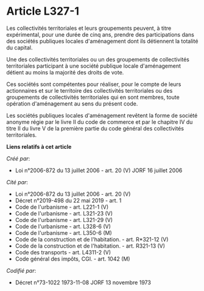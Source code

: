 # Article L327-1

Les collectivités territoriales et leurs groupements peuvent, à titre expérimental, pour une durée de cinq ans, prendre des
participations dans des sociétés publiques locales d'aménagement dont ils détiennent la totalité du capital.

Une des collectivités territoriales ou un des groupements de collectivités territoriales participant à une société publique
locale d'aménagement détient au moins la majorité des droits de vote.

Ces sociétés sont compétentes pour réaliser, pour le compte de leurs actionnaires et sur le territoire des collectivités
territoriales ou des groupements de collectivités territoriales qui en sont membres, toute opération d'aménagement au sens du
présent code.

Les sociétés publiques locales d'aménagement revêtent la forme de société anonyme régie par le livre II du code de commerce
et par le chapitre IV du titre II du livre V de la première partie du code général des collectivités territoriales.

**Liens relatifs à cet article**

_Créé par_:

  - Loi n°2006-872 du 13 juillet 2006 - art. 20 (V) JORF 16 juillet 2006

_Cité par_:

  - Loi n°2006-872 du 13 juillet 2006 - art. 20 (V)
  - Décret n°2019-498 du 22 mai 2019 - art. 1
  - Code de l'urbanisme - art. L221-1 (V)
  - Code de l'urbanisme - art. L321-23 (V)
  - Code de l'urbanisme - art. L321-29 (V)
  - Code de l'urbanisme - art. L328-6 (V)
  - Code de l'urbanisme - art. L350-6 (M)
  - Code de la construction et de l'habitation. - art. R*321-12 (V)
  - Code de la construction et de l'habitation. - art. R321-13 (V)
  - Code des transports - art. L4311-2 (V)
  - Code général des impôts, CGI. - art. 1042 (M)

_Codifié par_:

  - Décret n°73-1022 1973-11-08 JORF 13 novembre 1973
